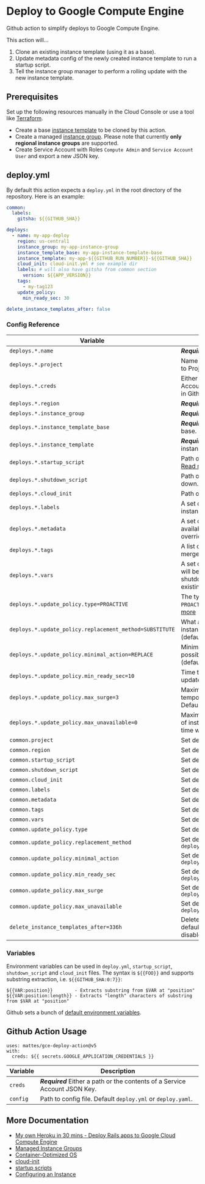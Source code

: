 # Deploy to Google Compute Engine

Github action to simplify deploys to Google Compute Engine. 

This action will...

1) Clone an existing instance template (using it as a base).
2) Update metadata config of the newly created instance template to run a startup script.
3) Tell the instance group manager to perform a rolling update with the new instance template.

## Prerequisites

Set up the following resources manually in the Cloud Console 
or use a tool like [Terraform](https://www.terraform.io).

* Create a base [instance template](https://cloud.google.com/compute/docs/instance-templates/) to be cloned by this action.
* Create a managed [instance group](https://cloud.google.com/compute/docs/instance-groups/). Please note that currently **only regional instance groups** are supported.
* Create Service Account with Roles `Compute Admin` and `Service Account User` and export a new JSON key.


## deploy.yml

By default this action expects a `deploy.yml` in the root directory of the repository.
Here is an example:

```yaml
common:
  labels:
    gitsha: ${{GITHUB_SHA}}

deploys:
  - name: my-app-deploy
    region: us-central1
    instance_group: my-app-instance-group
    instance_template_base: my-app-instance-template-base
    instance_template: my-app-${{GITHUB_RUN_NUMBER}}-${{GITHUB_SHA}}
    cloud_init: cloud-init.yml # see example dir
    labels: # will also have gitsha from common section
      version: ${{APP_VERSION}}
    tags:
      - my-tag123
    update_policy:
      min_ready_sec: 30

delete_instance_templates_after: false
```

### Config Reference

| Variable                                                | Description                                                                                                                                                                                                                                          |
|---------------------------------------------------------|------------------------------------------------------------------------------------------------------------------------------------------------------------------------------------------------------------------------------------------------------|
| `deploys.*.name`                                        | ***Required*** Name of the deploy                                                                                                                                                                                                                    |
| `deploys.*.project`                                     | Name of the Google Cloud project. Defaults to Project from Credentials.                                                                                                                                                                              |
| `deploys.*.creds`                                       | Either a path or the contents of a Service Account JSON Key. Required, if not specified in Github action.                                                                                                                                            |
| `deploys.*.region`                                      | ***Required*** Region of the instance group.                                                                                                                                                                                                         |
| `deploys.*.instance_group`                              | ***Required*** Name of the instance group.                                                                                                                                                                                                           |
| `deploys.*.instance_template_base`                      | ***Required*** Instance template to be used as base.                                                                                                                                                                                                 |
| `deploys.*.instance_template`                           | ***Required*** Name of the newly created instance template.                                                                                                                                                                                          |
| `deploys.*.startup_script`                              | Path or URL to script to run when VM boots. [Read more](https://cloud.google.com/compute/docs/startupscript)                                                                                                                                         |
| `deploys.*.shutdown_script`                             | Path or URL to script to run when VM shuts down. [Read more](https://cloud.google.com/compute/docs/shutdownscript)                                                                                                                                   |
| `deploys.*.cloud_init`                                  | Path or URL to cloud-init file. [Read more](https://cloud.google.com/container-optimized-os/docs/how-to/create-configure-instance#using_cloud-init)                                                                                                  |
| `deploys.*.labels`                                      | A set of key/value label pairs to assign to instances. Keys override `common.*.labels`.                                                                                                                                                              |
| `deploys.*.metadata`                                    | A set of key/value metadata pairs to make available from within instances. Keys override `common.*.metadata`.                                                                                                                                        |
| `deploys.*.tags`                                        | A list of tags to assign to instances. Tags are merged with `common.*.tags`.                                                                                                                                                                         |
| `deploys.*.vars`                                        | A set of additional key/value variables which will be available in either startup_script, shutdown_script or cloud_init. Keys override existing ENV vars and `common.*.vars`.                                                                        |
| `deploys.*.update_policy.type=PROACTIVE`                | The type of update process, must be either `PROACTIVE` (default) or `OPPORTUNISTIC`. [Read more](https://cloud.google.com/compute/docs/instance-groups/rolling-out-updates-to-managed-instance-groups#starting_an_opportunistic_or_proactive_update) |
| `deploys.*.update_policy.replacement_method=SUBSTITUTE` | What action should be used to replace instances, must be either `SUBSTITUTE` (default) or `RECREATE`. [Read more](https://cloud.google.com/compute/docs/instance-groups/rolling-out-updates-to-managed-instance-groups#replacement_method)           |
| `deploys.*.update_policy.minimal_action=REPLACE`        | Minimal action to be taken on an instance, possible values are `NONE`, `REFRESH`, `REPLACE` (default) or `RESTART`. [Read more](https://cloud.google.com/compute/docs/instance-groups/rolling-out-updates-to-managed-instance-groups#minimal_action) |
| `deploys.*.update_policy.min_ready_sec=10`              | Time to wait between consecutive instance updates, default is 10 seconds. [Read more](https://cloud.google.com/compute/docs/instance-groups/updating-managed-instance-groups#minimum_wait_time)                                                      |
| `deploys.*.update_policy.max_surge=3`                   | Maximum number (or percentage, i.e. `15%`) of temporary instances to add while updating. Default is 3. [Read more](https://cloud.google.com/compute/docs/instance-groups/updating-managed-instance-groups#max_surge)                                 |
| `deploys.*.update_policy.max_unavailable=0`             | Maximum number (or percentage, i.e. `100%`) of instances that can be offline at the same time while updating. Default is 0. [Read more](https://cloud.google.com/compute/docs/instance-groups/updating-managed-instance-groups#max_unavailable)      |
| `common.project`                                        | Set default for `deploys.*.project`                                                                                                                                                                                                                  |
| `common.region`                                         | Set default for `deploys.*.region`                                                                                                                                                                                                                   |
| `common.startup_script`                                 | Set default for `deploys.*.startup_script`                                                                                                                                                                                                           |
| `common.shutdown_script`                                | Set default for `deploys.*.shutdown_script`                                                                                                                                                                                                          |
| `common.cloud_init`                                     | Set default for `deploys.*.cloud_init`                                                                                                                                                                                                               |
| `common.labels`                                         | Set default for `deploys.*.labels`                                                                                                                                                                                                                   |
| `common.metadata`                                       | Set default for `deploys.*.metadata`                                                                                                                                                                                                                 |
| `common.tags`                                           | Set default for `deploys.*.tags`                                                                                                                                                                                                                     |
| `common.vars`                                           | Set default for `deploys.*.vars`                                                                                                                                                                                                                     |
| `common.update_policy.type`                             | Set default for `deploys.*.update_policy.type`                                                                                                                                                                                                       |
| `common.update_policy.replacement_method`               | Set default for `deploys.*.update_policy.replacement_method`                                                                                                                                                                                         |
| `common.update_policy.minimal_action`                   | Set default for `deploys.*.update_policy.minimal_action`                                                                                                                                                                                             |
| `common.update_policy.min_ready_sec`                    | Set default for `deploys.*.update_policy.min_ready_sec`                                                                                                                                                                                              |
| `common.update_policy.max_surge`                        | Set default for `deploys.*.update_policy.max_surge`                                                                                                                                                                                                  |
| `common.update_policy.max_unavailable`                  | Set default for `deploys.*.update_policy.max_unavailable`                                                                                                                                                                                            |
| `delete_instance_templates_after=336h`                  | Delete old instance templates after duration, defaults to `336h` (14 days). Set to `false` to disable.                                                                                                                                               |


### Variables

Environment variables can be used in `deploy.yml`, `startup_script`, `shutdown_script` and `cloud_init` files.
The syntax is `${{FOO}}` and supports substring extraction, i.e. `${{GITHUB_SHA:0:7}}`: 

```
${{VAR:position}}        - Extracts substring from $VAR at "position"
${{VAR:position:length}} - Extracts "length" characters of substring from $VAR at "position"
```

Github sets a bunch of [default environment variables](https://help.github.com/en/actions/automating-your-workflow-with-github-actions/using-environment-variables#default-environment-variables).


## Github Action Usage

```
uses: mattes/gce-deploy-action@v5
with:
  creds: ${{ secrets.GOOGLE_APPLICATION_CREDENTIALS }}
```

| Variable             | Description                                                                 |
|----------------------|-----------------------------------------------------------------------------|
| `creds`              | ***Required*** Either a path or the contents of a Service Account JSON Key. |
| `config`             | Path to config file. Default `deploy.yml` or `deploy.yaml`.                 |



## More Documentation

* [My own Heroku in 30 mins - Deploy Rails apps to Google Cloud Compute Engine](https://gist.github.com/mattes/8f00da1f8ec55712e212f51a14745835)
* [Managed Instance Groups](https://cloud.google.com/compute/docs/instance-groups/creating-groups-of-managed-instances)
* [Container-Optimized OS](https://cloud.google.com/container-optimized-os/)
* [cloud-init](https://cloud.google.com/container-optimized-os/docs/how-to/create-configure-instance#using_cloud-init)
* [startup scripts](https://cloud.google.com/compute/docs/startupscript)
* [Configuring an Instance](https://cloud.google.com/container-optimized-os/docs/how-to/create-configure-instance#configuring_an_instance)
